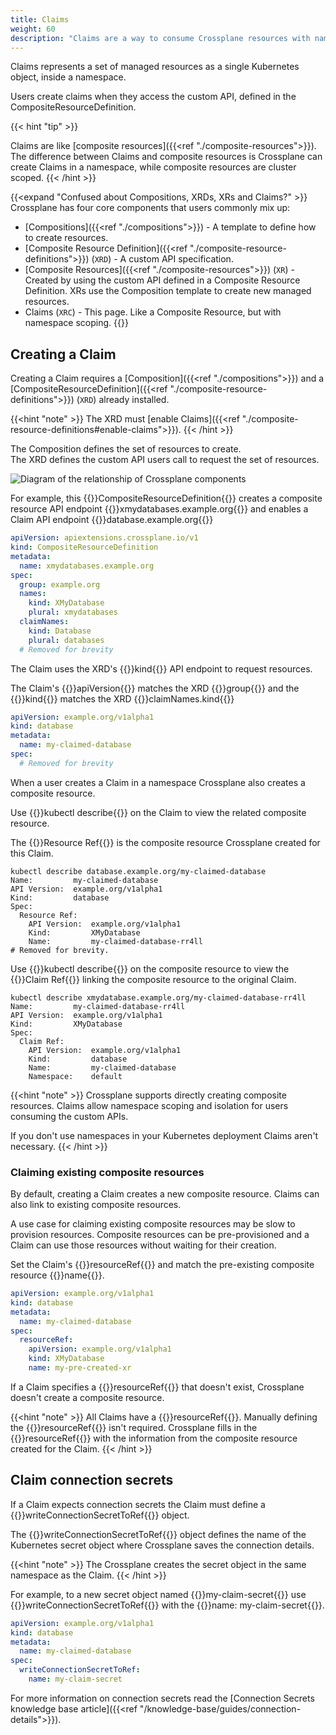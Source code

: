 ```yaml
---
title: Claims
weight: 60
description: "Claims are a way to consume Crossplane resources with namespace scoping"
---
```


Claims represents a set of managed resources as a single
Kubernetes object, inside a namespace. 

Users create claims when they access the
custom API, defined in the CompositeResourceDefinition. 

{{< hint "tip" >}}

Claims are like [composite resources]({{<ref "./composite-resources">}}). The
difference between Claims and composite resources is Crossplane can create 
Claims in a namespace, while composite resources are cluster scoped.
{{< /hint >}}

{{<expand "Confused about Compositions, XRDs, XRs and Claims?" >}}
Crossplane has four core components that users commonly mix up:

* [Compositions]({{<ref "./compositions">}}) - A template to define how to create resources.
* [Composite Resource Definition]({{<ref "./composite-resource-definitions">}})
  (`XRD`) - A custom API specification. 
* [Composite Resources]({{<ref "./composite-resources">}}) (`XR`) - Created by
  using the custom API defined in a Composite Resource Definition. XRs use the
  Composition template to create new managed resources. 
* Claims (`XRC`) - This page. Like a Composite Resource, but
  with namespace scoping. 
{{</expand >}}

## Creating a Claim

Creating a Claim requires a 
[Composition]({{<ref "./compositions">}}) and a 
[CompositeResourceDefinition]({{<ref "./composite-resource-definitions">}}) 
(`XRD`) already installed.  

{{<hint "note" >}}
The XRD must 
[enable Claims]({{<ref "./composite-resource-definitions#enable-claims">}}).
{{< /hint >}}

The Composition defines the set of resources to create.  
The XRD defines the custom API users call to request the set of resources.

![Diagram of the relationship of Crossplane components](/media/composition-how-it-works.svg)

For example, 
this {{<hover label="xrd1" line="2">}}CompositeResourceDefinition{{</hover>}}
creates a composite resource API endpoint 
{{<hover label="xrd1" line="4">}}xmydatabases.example.org{{</hover>}} and
enables a Claim API endpoint 
{{<hover label="xrd1" line="11">}}database.example.org{{</hover>}}

```yaml {label="xrd1",copy-lines="none"}
apiVersion: apiextensions.crossplane.io/v1
kind: CompositeResourceDefinition
metadata: 
  name: xmydatabases.example.org
spec:
  group: example.org
  names:
    kind: XMyDatabase
    plural: xmydatabases
  claimNames:
    kind: Database
    plural: databases
  # Removed for brevity
```

The Claim uses the XRD's 
{{<hover label="xrd1" line="11">}}kind{{</hover>}} API endpoint to request 
resources.

The Claim's {{<hover label="xrd1" line="1">}}apiVersion{{</hover>}} matches
the XRD {{<hover label="xrd1" line="6">}}group{{</hover>}} and the 
{{<hover label="claim1" line="2">}}kind{{</hover>}} matches the XRD
{{<hover label="xrd1" line="11">}}claimNames.kind{{</hover>}}

```yaml {label="claim1",copy-lines="none"}
apiVersion: example.org/v1alpha1
kind: database
metadata:
  name: my-claimed-database
spec:
  # Removed for brevity
```

When a user creates a Claim in a namespace Crossplane also creates a composite
resource.

Use {{<hover label="claimcomp" line="1">}}kubectl describe{{</hover>}} on the 
Claim to view the related composite resource.

The {{<hover label="claimcomp" line="6">}}Resource Ref{{</hover>}} is the
composite resource Crossplane created for this Claim. 

```shell {label="claimcomp",copy-lines="1"}
kubectl describe database.example.org/my-claimed-database
Name:         my-claimed-database
API Version:  example.org/v1alpha1
Kind:         database
Spec:
  Resource Ref:
    API Version:  example.org/v1alpha1
    Kind:         XMyDatabase
    Name:         my-claimed-database-rr4ll
# Removed for brevity.
```

Use {{<hover label="getcomp" line="1">}}kubectl describe{{</hover>}} on the
composite resource to view the 
{{<hover label="getcomp" line="6">}}Claim Ref{{</hover>}} linking the
composite resource to the original Claim.

```shell {label="getcomp",copy-lines="1"}
kubectl describe xmydatabase.example.org/my-claimed-database-rr4ll
Name:         my-claimed-database-rr4ll
API Version:  example.org/v1alpha1
Kind:         XMyDatabase
Spec:
  Claim Ref:
    API Version:  example.org/v1alpha1
    Kind:         database
    Name:         my-claimed-database
    Namespace:    default
```

{{<hint "note" >}}
Crossplane supports directly creating composite resources. Claims allow
namespace scoping and isolation for users consuming the custom APIs. 

If you don't use namespaces in your Kubernetes deployment Claims aren't necessary.
{{< /hint >}}

### Claiming existing composite resources

By default, creating a Claim creates a new composite resource. Claims can also
link to existing composite resources. 

A use case for claiming existing composite resources may be slow to provision
resources. Composite resources can be pre-provisioned and a Claim can
use those resources without waiting for their creation. 

Set the Claim's {{<hover label="resourceref" line="6">}}resourceRef{{</hover>}}
and match the pre-existing composite resource
{{<hover label="resourceref" line="9">}}name{{</hover>}}.

```yaml {label="resourceref",copy-lines="none"}
apiVersion: example.org/v1alpha1
kind: database
metadata:
  name: my-claimed-database
spec:
  resourceRef:
    apiVersion: example.org/v1alpha1
    kind: XMyDatabase
    name: my-pre-created-xr
```

If a Claim specifies a 
{{<hover label="resourceref" line="6">}}resourceRef{{</hover>}} that doesn't
exist, Crossplane doesn't create a composite resource. 

{{<hint "note" >}}
All Claims have a 
{{<hover label="resourceref" line="6">}}resourceRef{{</hover>}}. Manually
defining the 
{{<hover label="resourceref" line="6">}}resourceRef{{</hover>}}
isn't required. Crossplane fills in the
{{<hover label="resourceref" line="6">}}resourceRef{{</hover>}}
with the information from the composite resource created for the Claim.
{{< /hint >}}

## Claim connection secrets

If a Claim expects connection secrets the Claim must define a 
{{<hover label="claimSec" line="6">}}writeConnectionSecretToRef{{</hover>}}
object. 

The 
{{<hover label="claimSec" line="6">}}writeConnectionSecretToRef{{</hover>}}
object defines the name of the Kubernetes secret object where Crossplane saves
the connection details. 

{{<hint "note" >}}
The Crossplane creates the secret object in the same namespace as the Claim.
{{< /hint >}}

For example, to a new secret object named
{{<hover label="claimSec" line="7">}}my-claim-secret{{</hover>}} use 
{{<hover label="claimSec" line="6">}}writeConnectionSecretToRef{{</hover>}} with
the 
{{<hover label="claimSec" line="7">}}name: my-claim-secret{{</hover>}}.
```yaml {label="claimSec"}
apiVersion: example.org/v1alpha1
kind: database
metadata:
  name: my-claimed-database
spec:
  writeConnectionSecretToRef:
    name: my-claim-secret
```

For more information on connection secrets read the [Connection Secrets knowledge base article]({{<ref "/knowledge-base/guides/connection-details">}}).